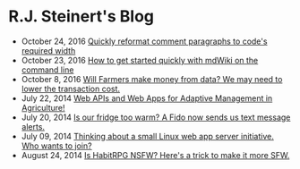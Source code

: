 # R.J. Steinert's Blog
- October 24, 2016 [Quickly reformat comment paragraphs to code's required width](2016-10-24/reformat-a-comment-block-to-required-width-automatically.md)
- October 23, 2016 [How to get started quickly with mdWiki on the command line](2016-10-23/getting-started-with-mdwiki.md)
- October 8, 2016 [Will Farmers make money from data? We may need to lower the transaction cost.](2016-08-16/will-farmers-make-money-from-data.md)
- July 22, 2014 [Web APIs and Web Apps for Adaptive Management in Agriculture!](web-apis-and-web-apps-for-adaptive-management-in-agriculture/README.md)
- July 20, 2014 [Is our fridge too warm? A Fido now sends us text message alerts.](#!is-our-fridge-too-warm/README.md)
- July 09, 2014 [Thinking about a small Linux web app server initiative. Who wants to join?](#!thinking-about-a-small-linux-web-app-server-initiative/README.md)
- August 24, 2014 [Is HabitRPG NSFW? Here's a trick to make it more SFW.](#!make-habitrpg-safe-for-work/README.md)

<!--
- [Sending wifi](http://farmhack.net/forums/sending-wifi-other-side-farm-under-200-part-1)
- [more fido](http://farmhack.net/forums/checkout-video-new-raspberry-pi-based-fido-its-plug-and-play-temperature-alarm-sends-text)
<div style="text-align:center; width: 100%; ">
<hr style="position: relative; margin-top: 1em;">
<a href='#!about/README.md'>About R.J.</a>
</div>

<style>
li {font-size: 1.8em;}
</style>
<a href="rss.xml">Subscribe to my feed</a>
-->
